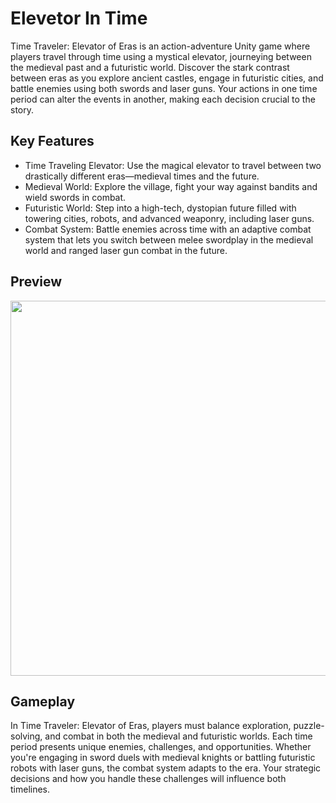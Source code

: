 # Elevetor In Time
Time Traveler: Elevator of Eras is an action-adventure Unity game where players travel through time using a mystical elevator, journeying between the medieval past and a futuristic world. Discover the stark contrast between eras as you explore ancient castles, engage in futuristic cities, and battle enemies using both swords and laser guns. Your actions in one time period can alter the events in another, making each decision crucial to the story.

## Key Features
 - Time Traveling Elevator: Use the magical elevator to travel between two drastically different eras—medieval times and the future.
- Medieval World: Explore the village, fight your way against bandits and wield swords in combat.
- Futuristic World: Step into a high-tech, dystopian future filled with towering cities, robots, and advanced weaponry, including laser guns.
- Combat System: Battle enemies across time with an adaptive combat system that lets you switch between melee swordplay in the medieval world and ranged laser gun combat in the future.

## Preview

<img src="elevetorintime_gif.gif"  height="600"/>

## Gameplay
In Time Traveler: Elevator of Eras, players must balance exploration, puzzle-solving, and combat in both the medieval and futuristic worlds. Each time period presents unique enemies, challenges, and opportunities. Whether you're engaging in sword duels with medieval knights or battling futuristic robots with laser guns, the combat system adapts to the era. Your strategic decisions and how you handle these challenges will influence both timelines.
